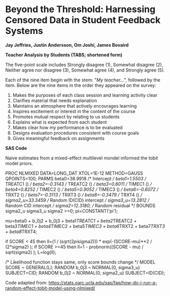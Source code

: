 # Beyond the Threshold: Harnessing Censored Data in Student Feedback Systems
**Jay Jeffries, Justin Andersson, Om Joshi, James Bovaird**

**Teacher Analysis by Students (TABS; shortened form)**

The five-point scale includes Strongly disagree (1), Somewhat disagree (2), Neither agree nor disagree (3), Somewhat agree (4), and Strongly agree (5). 

Each of the nine item begin with the stem: "*My teacher...*", followed by the item. Below are the nine items in the order they appeared on the survey:

1. Makes the purposes of each class session and learning activity clear
2. Clarifies material that needs explanation
3. Maintains an atmosphere that actively encourages learning
4. Inspires excitement or interest in the content of the course
5. Promotes mutual respect by relating to us students
6. Explains what is expected from each student
7. Makes clear how my performance is to be evaluated
8. Designs evaluation procedures consistent with course goals
9. Gives meaningful feedback on assignments

**SAS Code**

Naive estimates from a mixed-effect multilevel mondel informed the tobit model priors.

PROC NLMIXED DATA=LONG_DAT XTOL=1E-12 METHOD=GAUSS QPOINTS=100;
PARMS beta0=38.9918 /* Intercept */
beta1=1.5503 /* TREATC1 () */
beta2=-0.3143 /* TREATC2 () */
beta3=0.6011 /* TIMEC1 () */
beta4=0.8252 /* TIMEC2 () */
beta5=0.9052 /* TIMEC3 () */
beta6=-0.6072 /* TRXT2 () */
beta7=-0.3113 /* TRXT3 () */
beta8=-0.3479 /* TRXT4 () */
sigma2_u=33.3459 /* Random ID(CID) intercept */
sigma3_u=13.2812 /* Random CID intercept */
sigma2=12.3180; /* Random residual */
BOUNDS sigma2_u sigma3_u sigma2 >=0;
pi=CONSTANT('pi');
 
 mu=beta0 + b_0j2 + b_0j3 + beta1*TREATC1 + beta2*TREATC2 + beta3*TIMEC1 + beta4*TIMEC2 + beta5*TIMEC3 + beta6*TRXT2 + beta7*TRXT3 + beta8*TRXT4;

if SCORE < 45 then 
ll=(1 / (sqrt(2*pi*sigma2))) * exp(-(SCORE-mu)**2 / (2*sigma2) );
if SCORE >=45 then
ll=1 - probnorm((SCORE - mu) / sqrt(sigma2) );
L=log(ll);

/* Likelihood function stays same, only score bounds change */
MODEL SCORE ~ GENERAL(L);
RANDOM b_0j3 ~ NORMAL(0, sigma3_u) SUBJECT=CID;
RANDOM b_0j2 ~ NORMAL(0, sigma2_u) SUBJECT=ID(CID);

Code adapted from: <https://stats.oarc.ucla.edu/sas/faq/how-do-i-run-a-random-effect-tobit-model-using-nlmixed/>
